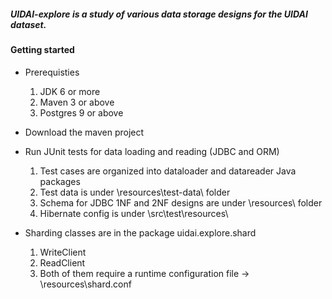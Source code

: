 <h5>UIDAI-explore is a study of various data storage designs for the UIDAI dataset.</h5>

<h4>Getting started</h4>

 - Prerequisties
     1. JDK 6 or more
     2. Maven 3 or above
     3. Postgres 9 or above

 - Download the maven project

 - Run JUnit tests for data loading and reading (JDBC and ORM)

  	1. Test cases are organized into dataloader and datareader Java packages
 	  2. Test data is under \resources\test-data\ folder
 	  3. Schema for JDBC 1NF and 2NF designs are under \resources\ folder
  	4. Hibernate config is under \src\test\resources\

 -  Sharding classes are in the package uidai.explore.shard

    1. WriteClient
    2. ReadClient
    3. Both of them require a runtime configuration file -> \resources\shard.conf

